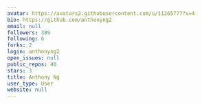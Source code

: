```yaml
---
avatar: https://avatars2.githubusercontent.com/u/11265777?v=4
bio: https://github.com/anthonyng2
email: null
followers: 389
following: 6
forks: 2
login: anthonyng2
open_issues: null
public_repos: 40
stars: 3
title: Anthony Ng
user_type: User
website: null
---
```

